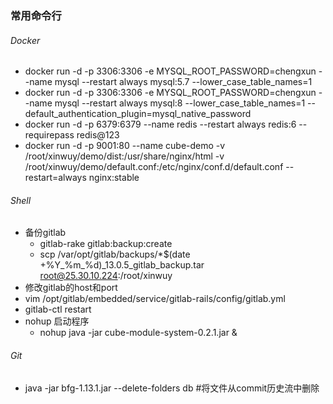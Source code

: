 ###  常用命令行
###### Docker
- docker run -d -p 3306:3306 -e MYSQL_ROOT_PASSWORD=chengxun --name mysql --restart always mysql:5.7 --lower_case_table_names=1
- docker run -d -p 3306:3306 -e MYSQL_ROOT_PASSWORD=chengxun --name mysql --restart always mysql:8 --lower_case_table_names=1 --default_authentication_plugin=mysql_native_password
- docker run -d -p 6379:6379 --name redis --restart always redis:6 --requirepass redis@123
- docker run -d -p 9001:80 --name cube-demo -v /root/xinwuy/demo/dist:/usr/share/nginx/html -v /root/xinwuy/demo/default.conf:/etc/nginx/conf.d/default.conf --restart=always nginx:stable
###### Shell
- 备份gitlab
  - gitlab-rake gitlab:backup:create
  - scp /var/opt/gitlab/backups/*$(date +%Y_%m_%d)_13.0.5_gitlab_backup.tar root@25.30.10.224:/root/xinwuy
 - 修改gitlab的host和port
  - vim /opt/gitlab/embedded/service/gitlab-rails/config/gitlab.yml
  - gitlab-ctl restart
- nohup 启动程序
  - nohup java -jar cube-module-system-0.2.1.jar &
###### Git
- java -jar bfg-1.13.1.jar --delete-folders db #将文件从commit历史流中删除
